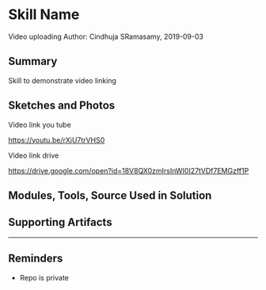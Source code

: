 #  Skill Name
Video uploading
Author: Cindhuja SRamasamy, 2019-09-03

## Summary
Skill to demonstrate video linking

## Sketches and Photos
Video link you tube

https://youtu.be/rXjU7trVHS0

Video link drive

https://drive.google.com/open?id=18V8QX0zmIrsInWI0I27tVDf7EMGzff1P

## Modules, Tools, Source Used in Solution


## Supporting Artifacts


-----

## Reminders
- Repo is private
